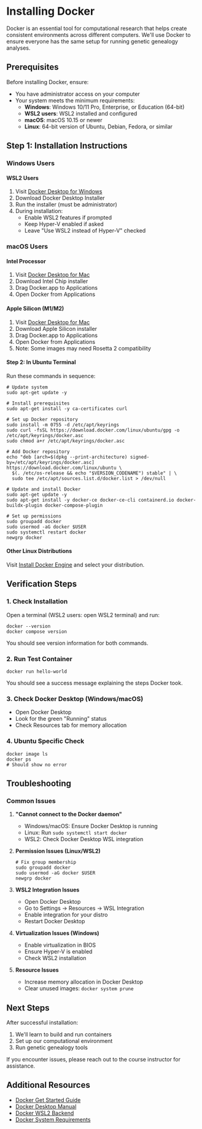 # Installing Docker

Docker is an essential tool for computational research that helps create consistent environments across different computers. We'll use Docker to ensure everyone has the same setup for running genetic genealogy analyses.

## Prerequisites

Before installing Docker, ensure:
- You have administrator access on your computer
- Your system meets the minimum requirements:
  - **Windows**: Windows 10/11 Pro, Enterprise, or Education (64-bit)
  - **WSL2 users**: WSL2 installed and configured
  - **macOS**: macOS 10.15 or newer
  - **Linux**: 64-bit version of Ubuntu, Debian, Fedora, or similar

## Step 1: Installation Instructions

### Windows Users

#### WSL2 Users
1. Visit [Docker Desktop for Windows](https://docs.docker.com/desktop/install/windows-install/)
2. Download Docker Desktop Installer
3. Run the installer (must be administrator)
4. During installation:
   - Enable WSL2 features if prompted
   - Keep Hyper-V enabled if asked
   - Leave "Use WSL2 instead of Hyper-V" checked

### macOS Users

#### Intel Processor
1. Visit [Docker Desktop for Mac](https://docs.docker.com/desktop/install/mac-install/)
2. Download Intel Chip installer
3. Drag Docker.app to Applications
4. Open Docker from Applications

#### Apple Silicon (M1/M2)
1. Visit [Docker Desktop for Mac](https://docs.docker.com/desktop/install/mac-install/)
2. Download Apple Silicon installer
3. Drag Docker.app to Applications
4. Open Docker from Applications
5. Note: Some images may need Rosetta 2 compatibility



#### Step 2: In Ubuntu Terminal
Run these commands in sequence:
```
# Update system
sudo apt-get update -y

# Install prerequisites
sudo apt-get install -y ca-certificates curl

# Set up Docker repository
sudo install -m 0755 -d /etc/apt/keyrings
sudo curl -fsSL https://download.docker.com/linux/ubuntu/gpg -o /etc/apt/keyrings/docker.asc
sudo chmod a+r /etc/apt/keyrings/docker.asc

# Add Docker repository
echo "deb [arch=$(dpkg --print-architecture) signed-by=/etc/apt/keyrings/docker.asc] https://download.docker.com/linux/ubuntu \
  $(. /etc/os-release && echo "$VERSION_CODENAME") stable" | \
  sudo tee /etc/apt/sources.list.d/docker.list > /dev/null

# Update and install Docker
sudo apt-get update -y
sudo apt-get install -y docker-ce docker-ce-cli containerd.io docker-buildx-plugin docker-compose-plugin

# Set up permissions
sudo groupadd docker
sudo usermod -aG docker $USER
sudo systemctl restart docker
newgrp docker
```

#### Other Linux Distributions
Visit [Install Docker Engine](https://docs.docker.com/engine/install/) and select your distribution.

## Verification Steps

### 1. Check Installation
Open a terminal (WSL2 users: open WSL2 terminal) and run:
```
docker --version
docker compose version
```
You should see version information for both commands.

### 2. Run Test Container
```
docker run hello-world
```
You should see a success message explaining the steps Docker took.

### 3. Check Docker Desktop (Windows/macOS)
- Open Docker Desktop
- Look for the green "Running" status
- Check Resources tab for memory allocation

### 4. Ubuntu Specific Check

```
docker image ls
docker ps
# Should show no error
```

## Troubleshooting

### Common Issues

1. **"Cannot connect to the Docker daemon"**
   - Windows/macOS: Ensure Docker Desktop is running
   - Linux: Run `sudo systemctl start docker`
   - WSL2: Check Docker Desktop WSL integration

2. **Permission Issues (Linux/WSL2)**
   ```
   # Fix group membership
   sudo groupadd docker
   sudo usermod -aG docker $USER
   newgrp docker
   ```

3. **WSL2 Integration Issues**
   - Open Docker Desktop
   - Go to Settings → Resources → WSL Integration
   - Enable integration for your distro
   - Restart Docker Desktop

4. **Virtualization Issues (Windows)**
   - Enable virtualization in BIOS
   - Ensure Hyper-V is enabled
   - Check WSL2 installation

5. **Resource Issues**
   - Increase memory allocation in Docker Desktop
   - Clear unused images: `docker system prune`

## Next Steps

After successful installation:
1. We'll learn to build and run containers
2. Set up our computational environment
3. Run genetic genealogy tools

If you encounter issues, please reach out to the course instructor for assistance.

## Additional Resources

- [Docker Get Started Guide](https://docs.docker.com/get-started/)
- [Docker Desktop Manual](https://docs.docker.com/desktop/)
- [Docker WSL2 Backend](https://docs.docker.com/desktop/wsl/)
- [Docker System Requirements](https://docs.docker.com/desktop/install/windows-install/#system-requirements)
